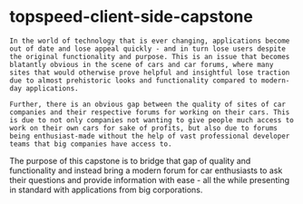 # topspeed-client-side-capstone
	In the world of technology that is ever changing, applications become out of date and lose appeal quickly - and in turn lose users despite the original functionality and purpose. This is an issue that becomes blatantly obvious in the scene of cars and car forums, where many sites that would otherwise prove helpful and insightful lose traction due to almost prehistoric looks and functionality compared to modern-day applications.
  
	Further, there is an obvious gap between the quality of sites of car companies and their respective forums for working on their cars. This is due to not only companies not wanting to give people much access to work on their own cars for sake of profits, but also due to forums being enthusiast-made without the help of vast professional developer teams that big companies have access to. 
  
The purpose of this capstone is to bridge that gap of quality and functionality and instead bring a modern forum for car enthusiasts to ask their questions and provide information with ease - all the while presenting in standard with applications from big corporations.
